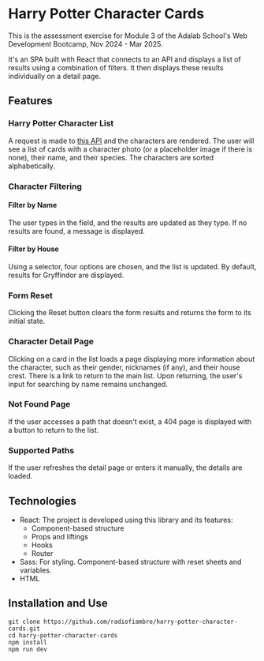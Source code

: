 # Harry Potter Character Cards

This is the assessment exercise for Module 3 of the Adalab School's Web Development Bootcamp, Nov 2024 - Mar 2025.

It's an SPA built with React that connects to an API and displays a list of results using a combination of filters. It then displays these results individually on a detail page.

## Features

### Harry Potter Character List
A request is made to [this API](https://hp-api.onrender.com/api/characters) and the characters are rendered. The user will see a list of cards with a character photo (or a placeholder image if there is none), their name, and their species.
The characters are sorted alphabetically.

### Character Filtering
#### Filter by Name
The user types in the field, and the results are updated as they type. If no results are found, a message is displayed.

#### Filter by House
Using a selector, four options are chosen, and the list is updated. By default, results for Gryffindor are displayed.

### Form Reset
Clicking the Reset button clears the form results and returns the form to its initial state.

### Character Detail Page
Clicking on a card in the list loads a page displaying more information about the character, such as their gender, nicknames (if any), and their house crest.
There is a link to return to the main list. Upon returning, the user's input for searching by name remains unchanged.

### Not Found Page
If the user accesses a path that doesn't exist, a 404 page is displayed with a button to return to the list.

### Supported Paths
If the user refreshes the detail page or enters it manually, the details are loaded.

## Technologies

* React: The project is developed using this library and its features:
    * Component-based structure
    * Props and liftings
    * Hooks
    * Router
* Sass: For styling. Component-based structure with reset sheets and variables.
* HTML

## Installation and Use
```
git clone https://github.com/radiofiambre/harry-potter-character-cards.git
cd harry-potter-character-cards
npm install
npm run dev
```
